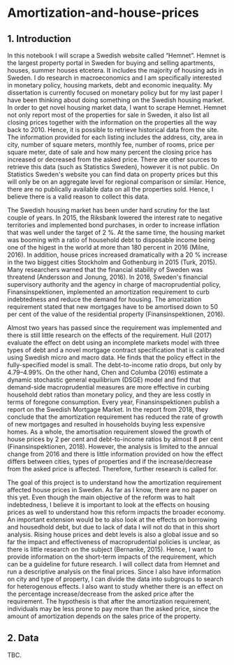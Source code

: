 # Amortization-and-house-prices

## 1. Introduction 

In this notebook I will scrape a Swedish website called “Hemnet”. Hemnet is the largest property portal in Sweden for buying and selling apartments, houses, summer houses etcetera. It includes the majority of housing ads in Sweden. I do research in macroeconomics and I am specifically interested in monetary policy, housing markets, debt and economic inequality. My dissertation is currently focused on monetary policy but for my last paper I have been thinking about doing something on the Swedish housing market. In order to get novel housing market data, I want to scrape Hemnet. Hemnet not only report most of the properties for sale in Sweden, it also list all closing prices together with the information on the properties all the way back to 2010. Hence, it is possible to retrieve historical data from the site. The information provided for each listing includes the address, city, area in city, number of square meters, monthly fee, number of rooms, price per square meter, date of sale and how many percent the closing price has increased or decreased from the asked price. There are other sources to retrieve this data (such as Statistics Sweden), however it is not public. On Statistics Sweden's website you can find data on property prices but this will only be on an aggregate level for regional comparison or similar. Hence, there are no publically available data on all the properties sold. Hence, I believe there is a valid reason to collect this data. 

The Swedish housing market has been under hard scrutiny for the last couple of years. In 2015, the Riksbank lowered the interest rate to negative territories and implemented bond purchases, in order to increase inflation that was well under the target of 2 %. At the same time, the housing market was booming with a ratio of household debt to disposable income being one of the higest in the world at more than 180 percent in 2016 (Milne, 2016). In addition, house prices increased dramatically with a 20 % increase in the two biggest cities Stockholm and Gothenburg in 2015 (Turk, 2015). Many researchers warned that the financial stability of Sweden was threatend (Andersson and Jonung, 2016). In 2016, Sweden's financial supervisory authority and the agency in charge of macroprudential policy, Finansinspektionen, implemented an amortization requirement to curb indebtedness and reduce the demand for housing. The amorization requirement stated that new mortgages have to be amortised down to 50 per cent of the value of the residential property (Finansinspektionen, 2016). 

Almost two years has passed since the requirement was implemented and there is still little research on the effects of the requirement. Hull (2017) evaluate the effect on debt using an incomplete markets model with three types of debt and a novel mortgage contract specification that is calibrated using Swedish micro and macro data. He finds that the policy effect in the fully-specified model is small. The debt-to-income ratio drops, but only by 4.79–4.99%. On the other hand, Chen and Columba (2016) estimate a dynamic stochastic general equilibrium (DSGE) model and find that demand-side macroprudential measures are more effective in curbing household debt ratios than monetary policy, and they are less costly in terms of foregone consumption. Every year, Finansinspektionen publish a report on the Swedish Mortgage Market. In the report from 2018, they conclude that the amortization requirement has reduced the rate of growth of new mortgages and resulted in households buying less expensive homes. As a whole, the amortisation requirement slowed the growth of house prices by 2 per cent and debt-to-income ratios by almost 8 per cent (Finansinspektionen, 2018). However, the analysis is limited to the annual change from 2016 and there is little information provided on how the effect differs between cities, types of properties and if the increase/decrease from the asked price is affected. Therefore, further research is called for.   

The goal of this project is to understand how the amortization requirement affected house prices in Sweden. As far as I know, there are no paper on this yet. Even though the main objective of the reform was to halt indebtedness, I believe it is important to look at the effects on housing prices as well to understand how this reform impacts the broader economy. An important extension would be to also look at the effects on borrowing and housedhold debt, but due to lack of data I will not do that in this short analysis. Rising house prices and debt levels is also a global issue and so far the impact and effectiveness of macroprudential policies is unclear, as there is little research on the subject (Bernanke, 2015). Hence, I want to provide information on the short-term impacts of the requirement, which can be a guideline for future research. I will collect data from Hemnet and run a descriptive analysis on the final prices. Since I also have information on city and type of property, I can divide the data into subgroups to search for heterogenous effects. I also want to study whether there is an effect on the percentage increase/decrease from the asked price after the requirement. The hypothesis is that after the amortization requirement, individuals may be less prone to pay more than the asked price, since the amount of amortization depends on the sales price of the property.

## 2. Data

TBC. 

